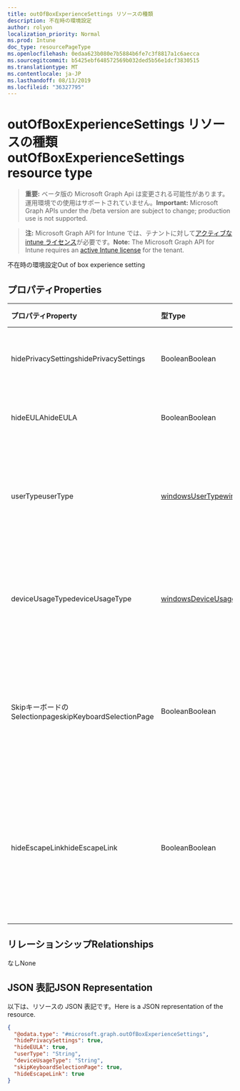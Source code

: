 ```yaml
---
title: outOfBoxExperienceSettings リソースの種類
description: 不在時の環境設定
author: rolyon
localization_priority: Normal
ms.prod: Intune
doc_type: resourcePageType
ms.openlocfilehash: 0edaa623b080e7b5884b6fe7c3f8817a1c6aecca
ms.sourcegitcommit: b5425ebf648572569b032ded5b56e1dcf3830515
ms.translationtype: MT
ms.contentlocale: ja-JP
ms.lasthandoff: 08/13/2019
ms.locfileid: "36327795"
---
```

# <a name="outofboxexperiencesettings-resource-type"></a><span data-ttu-id="d811d-103">outOfBoxExperienceSettings リソースの種類</span><span class="sxs-lookup"><span data-stu-id="d811d-103">outOfBoxExperienceSettings resource type</span></span>

> <span data-ttu-id="d811d-104">**重要:** ベータ版の Microsoft Graph Api は変更される可能性があります。運用環境での使用はサポートされていません。</span><span class="sxs-lookup"><span data-stu-id="d811d-104">**Important:** Microsoft Graph APIs under the /beta version are subject to change; production use is not supported.</span></span>

> <span data-ttu-id="d811d-105">**注:** Microsoft Graph API for Intune では、テナントに対して[アクティブな intune ライセンス](https://go.microsoft.com/fwlink/?linkid=839381)が必要です。</span><span class="sxs-lookup"><span data-stu-id="d811d-105">**Note:** The Microsoft Graph API for Intune requires an [active Intune license](https://go.microsoft.com/fwlink/?linkid=839381) for the tenant.</span></span>

<span data-ttu-id="d811d-106">不在時の環境設定</span><span class="sxs-lookup"><span data-stu-id="d811d-106">Out of box experience setting</span></span>

## <a name="properties"></a><span data-ttu-id="d811d-107">プロパティ</span><span class="sxs-lookup"><span data-stu-id="d811d-107">Properties</span></span>
|<span data-ttu-id="d811d-108">プロパティ</span><span class="sxs-lookup"><span data-stu-id="d811d-108">Property</span></span>|<span data-ttu-id="d811d-109">型</span><span class="sxs-lookup"><span data-stu-id="d811d-109">Type</span></span>|<span data-ttu-id="d811d-110">説明</span><span class="sxs-lookup"><span data-stu-id="d811d-110">Description</span></span>|
|:---|:---|:---|
|<span data-ttu-id="d811d-111">hidePrivacySettings</span><span class="sxs-lookup"><span data-stu-id="d811d-111">hidePrivacySettings</span></span>|<span data-ttu-id="d811d-112">Boolean</span><span class="sxs-lookup"><span data-stu-id="d811d-112">Boolean</span></span>|<span data-ttu-id="d811d-113">ユーザーのプライバシー設定を表示または非表示にする</span><span class="sxs-lookup"><span data-stu-id="d811d-113">Show or hide privacy settings to user</span></span>|
|<span data-ttu-id="d811d-114">hideEULA</span><span class="sxs-lookup"><span data-stu-id="d811d-114">hideEULA</span></span>|<span data-ttu-id="d811d-115">Boolean</span><span class="sxs-lookup"><span data-stu-id="d811d-115">Boolean</span></span>|<span data-ttu-id="d811d-116">ユーザーに EULA を表示または非表示にする</span><span class="sxs-lookup"><span data-stu-id="d811d-116">Show or hide EULA to user</span></span>|
|<span data-ttu-id="d811d-117">userType</span><span class="sxs-lookup"><span data-stu-id="d811d-117">userType</span></span>|[<span data-ttu-id="d811d-118">windowsUserType</span><span class="sxs-lookup"><span data-stu-id="d811d-118">windowsUserType</span></span>](../resources/intune-enrollment-windowsusertype.md)|<span data-ttu-id="d811d-119">ユーザーの種類。</span><span class="sxs-lookup"><span data-stu-id="d811d-119">Type of user.</span></span> <span data-ttu-id="d811d-120">可能な値は、`administrator`、`standard` です。</span><span class="sxs-lookup"><span data-stu-id="d811d-120">Possible values are: `administrator`, `standard`.</span></span>|
|<span data-ttu-id="d811d-121">deviceUsageType</span><span class="sxs-lookup"><span data-stu-id="d811d-121">deviceUsageType</span></span>|[<span data-ttu-id="d811d-122">windowsDeviceUsageType</span><span class="sxs-lookup"><span data-stu-id="d811d-122">windowsDeviceUsageType</span></span>](../resources/intune-enrollment-windowsdeviceusagetype.md)|<span data-ttu-id="d811d-123">AAD 参加認証の種類。</span><span class="sxs-lookup"><span data-stu-id="d811d-123">AAD join authentication type.</span></span> <span data-ttu-id="d811d-124">可能な値は、`singleUser`、`shared` です。</span><span class="sxs-lookup"><span data-stu-id="d811d-124">Possible values are: `singleUser`, `shared`.</span></span>|
|<span data-ttu-id="d811d-125">Skipキーボードの Selectionpage</span><span class="sxs-lookup"><span data-stu-id="d811d-125">skipKeyboardSelectionPage</span></span>|<span data-ttu-id="d811d-126">Boolean</span><span class="sxs-lookup"><span data-stu-id="d811d-126">Boolean</span></span>|<span data-ttu-id="d811d-127">設定されている場合は、言語と地域が設定されている場合は、キーボードの選択ページをスキップします。</span><span class="sxs-lookup"><span data-stu-id="d811d-127">If set, then skip the keyboard selection page if Language and Region are set</span></span>|
|<span data-ttu-id="d811d-128">hideEscapeLink</span><span class="sxs-lookup"><span data-stu-id="d811d-128">hideEscapeLink</span></span>|<span data-ttu-id="d811d-129">Boolean</span><span class="sxs-lookup"><span data-stu-id="d811d-129">Boolean</span></span>|<span data-ttu-id="d811d-130">True に設定されている場合、ユーザーは別のアカウントを使用してサインインすることはできません (会社のサインイン時)。</span><span class="sxs-lookup"><span data-stu-id="d811d-130">If set to true, then the user can't start over with different account, on company sign-in</span></span>|

## <a name="relationships"></a><span data-ttu-id="d811d-131">リレーションシップ</span><span class="sxs-lookup"><span data-stu-id="d811d-131">Relationships</span></span>
<span data-ttu-id="d811d-132">なし</span><span class="sxs-lookup"><span data-stu-id="d811d-132">None</span></span>

## <a name="json-representation"></a><span data-ttu-id="d811d-133">JSON 表記</span><span class="sxs-lookup"><span data-stu-id="d811d-133">JSON Representation</span></span>
<span data-ttu-id="d811d-134">以下は、リソースの JSON 表記です。</span><span class="sxs-lookup"><span data-stu-id="d811d-134">Here is a JSON representation of the resource.</span></span>
<!-- {
  "blockType": "resource",
  "@odata.type": "microsoft.graph.outOfBoxExperienceSettings"
}
-->
``` json
{
  "@odata.type": "#microsoft.graph.outOfBoxExperienceSettings",
  "hidePrivacySettings": true,
  "hideEULA": true,
  "userType": "String",
  "deviceUsageType": "String",
  "skipKeyboardSelectionPage": true,
  "hideEscapeLink": true
}
```



